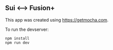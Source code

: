 ## Sui ⟷ Fusion+

This app was created using https://getmocha.com.

To run the devserver:
```
npm install
npm run dev
```
